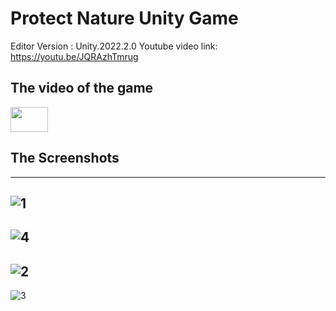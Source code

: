 # Protect Nature Unity Game
Editor Version : Unity.2022.2.0
Youtube video link: https://youtu.be/JQRAzhTmrug

The video of the game
-----------------------------------------------------------------------------------------------------------------------------
<p align="left"> 
  <a href="https://youtu.be/JQRAzhTmrug" target="_blank" rel="noreferrer"> <img src="https://upload.wikimedia.org/wikipedia/commons/0/09/YouTube_full-color_icon_%282017%29.svg" width="60" height="40"/>
  </a> </p>
  
## The Screenshots

-----------------------------------------------------------------------------------------------------------------------------
![1](https://github.com/TahaKoyuturk/ProtectNature/assets/59308946/5e1aa8fe-69b6-4926-9166-e76b1ed54438)
-----------------------------------------------------------------------------------------------------------------------------
![4](https://github.com/TahaKoyuturk/ProtectNature/assets/59308946/88a8fb38-a7f1-45c0-a8c4-6a51f6ea36e9)
-----------------------------------------------------------------------------------------------------------------------------
![2](https://github.com/TahaKoyuturk/ProtectNature/assets/59308946/452f7443-b0a5-44c6-8b91-617d1cf0b7d5)
-----------------------------------------------------------------------------------------------------------------------------
![3](https://github.com/TahaKoyuturk/ProtectNature/assets/59308946/c57f4cef-4353-4f20-8c16-5b1da1f8b840)

